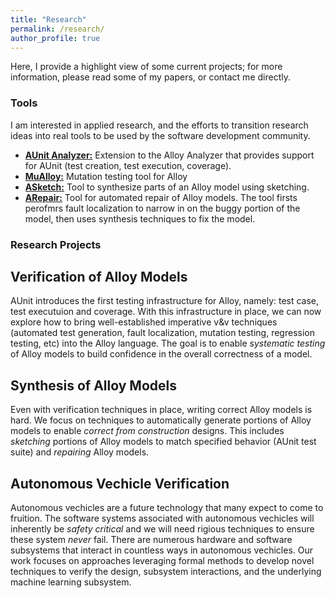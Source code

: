 ```yaml
---
title: "Research"
permalink: /research/
author_profile: true
---
```


Here, I provide a highlight view of some current projects; for more information, please read some of my papers, or contact me directly.



### <i class="fa fa-fw fa-code-branch" aria-hidden="true"></i> Tools

I am interested in applied research, and the efforts to transition research ideas into real tools to be used by the software development community.

  * **[AUnit Analyzer:](https://sites.google.com/view/aunitanalyzer)** Extension to the Alloy Analyzer that provides support for AUnit (test creation, test execution, coverage).
  * **[MuAlloy:](https://github.com/kaiyuanw/MuAlloy)** Mutation testing tool for Alloy 
  * **[ASketch:](https://github.com/kaiyuanw/ASketch)** Tool to synthesize parts of an Alloy model using sketching.
  * **[ARepair:](https://github.com/kaiyuanw/ARepair)** Tool for automated repair of Alloy models. The tool firsts perofmrs fault localization to narrow in on the buggy portion of the model, then uses synthesis techniques to fix the model.
  
### <i class="fa fa-fw fa-cogs" aria-hidden="true"></i> Research Projects

## Verification of Alloy Models
AUnit introduces the first testing infrastructure for Alloy, namely: test case, test executuion and coverage. With this infrastructure in place, we can now explore how to bring well-established imperative v&v techniques (automated test generation, fault localization, mutation testing, regression testing, etc) into the Alloy language. The goal is to enable *systematic testing* of Alloy models to build confidence in the overall correctness of a model.

## Synthesis of Alloy Models
Even with verification techniques in place, writing correct Alloy models is hard. We focus on techniques to automatically generate portions of Alloy models to enable *correct from construction* designs. This includes *sketching* portions of Alloy models to match specified behavior (AUnit test suite) and *repairing* Alloy models.

## Autonomous Vechicle Verification
Autonomous vechicles are a future technology that many expect to come to fruition. The software systems associated with autonomous vechicles will inherently be *safety critical* and we will need rigious techniques to ensure these system *never* fail. There are numerous hardware and software subsystems that interact in countless ways in autonomous vechicles. Our work focuses on approaches leveraging formal methods to develop novel techniques to verify the design, subsystem interactions, and the underlying machine learning subsystem. 
